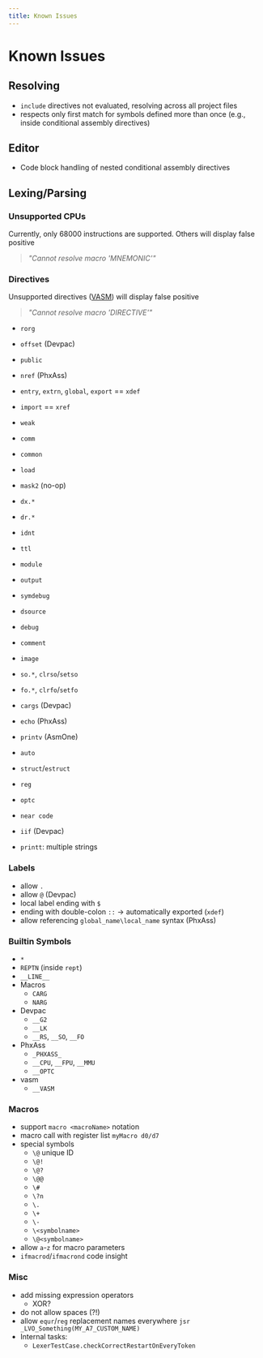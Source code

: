 ```yaml
---
title: Known Issues
---
```


# Known Issues

## Resolving

- `include` directives not evaluated, resolving across all project files
- respects only first match for symbols defined more than once (e.g., inside conditional assembly directives)

## Editor

- Code block handling of nested conditional assembly directives

## Lexing/Parsing

### Unsupported CPUs

Currently, only 68000 instructions are supported. Others will display false positive
> _"Cannot resolve macro '$MNEMONIC$'"_

### Directives

Unsupported directives ([VASM](http://sun.hasenbraten.de/vasm/release/vasm_4.html#Mot-Syntax-Module)) will display
false positive
> _"Cannot resolve macro '$DIRECTIVE$'"_

- `rorg`
- `offset` (Devpac)
- `public`
- `nref` (PhxAss)
- `entry`, `extrn`, `global`, `export` == `xdef`
- `import` == `xref`
- `weak`
- `comm`
- `common`
- `load`
- `mask2` (no-op)
- `dx.*`
- `dr.*`
- `idnt`
- `ttl`
- `module`
- `output`
- `symdebug`
- `dsource`
- `debug`
- `comment`
- `image`
- `so.*`, `clrso`/`setso`
- `fo.*`, `clrfo`/`setfo`
- `cargs` (Devpac)
- `echo` (PhxAss)
- `printv` (AsmOne)
- `auto`
- `struct`/`estruct`
- `reg`
- `optc`
- `near code`
- `iif` (Devpac)
                         

- `printt`: multiple strings

### Labels

- allow `.`
- allow `@` (Devpac)
- local label ending with `$`
- ending with double-colon `::` -> automatically exported (`xdef`)
- allow referencing `global_name\local_name` syntax (PhxAss)

### Builtin Symbols

- `*`
- `REPTN` (inside `rept`)
- `__LINE__`
- Macros
  - `CARG`
  - `NARG`
- Devpac
  - `__G2`
  - `__LK`
  - `__RS`, `__SO`, `__FO`
- PhxAss
  - `_PHXASS_`
  - `__CPU`, `__FPU`, `__MMU`
  - `__OPTC`
- vasm
  - `__VASM`

### Macros

- support `macro <macroName>` notation
- macro call with register list `myMacro d0/d7`
- special symbols
  - `\@` unique ID
  - `\@!`
  - `\@?`
  - `\@@`
  - `\#`
  - `\?n`
  - `\.`
  - `\+`
  - `\-`
  - `\<symbolname>`
  - `\@<symbolname>`
- allow `a`-`z` for macro parameters
- `ifmacrod`/`ifmacrond` code insight

### Misc

- add missing expression operators
  - XOR?
- do not allow spaces (?!)
- allow `equr`/`reg` replacement names everywhere `jsr _LVO_Something(MY_A7_CUSTOM_NAME)`
- Internal tasks:
  - `LexerTestCase.checkCorrectRestartOnEveryToken`
